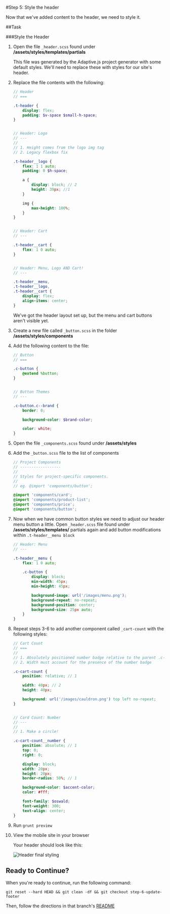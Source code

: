 #Step 5: Style the header

Now that we've added content to the header, we need to style it.

##Task

###Style the Header

1. Open the file `_header.scss` found under **/assets/styles/templates/partials**

    This file was generated by the Adaptive.js project generator with some default styles. We'll need to replace these with styles for our site's header.

2. Replace the file contents with the following:

    ```SCSS
    // Header
    // ===

    .t-header {
        display: flex;
        padding: $v-space $small-h-space;
    }


    // Header: Logo
    // ---
    //
    // 1. Height comes from the logo img tag
    // 2. Legacy flexbox fix

    .t-header__logo {
        flex: 1 1 auto;
        padding: 0 $h-space;

        a {
            display: block; // 2
            height: 39px; //1
        }

        img {
            max-height: 100%;
        }
    }


    // Header: Cart
    // ---

    .t-header__cart {
        flex: 1 0 auto;
    }


    // Header: Menu, Logo AND Cart!
    // ---

    .t-header__menu,
    .t-header__logo,
    .t-header__cart {
        display: flex;
        align-items: center;
    }
    ```

    We've got the header layout set up, but the menu and cart buttons aren't visible yet.

3. Create a new file called `_button.scss` in the folder **/assets/styles/components**

4. Add the following content to the file:

    ```SCSS
    // Button
    // ===

    .c-button {
        @extend %button;
    }


    // Button Themes
    // ---

    .c-button.c--brand {
        border: 0;

        background-color: $brand-color;

        color: white;
    }
    ```

5. Open the file `_components.scss` found under **/assets/styles**

6. Add the `_button.scss` file to the list of components

    ```SCSS
    // Project Components
    // ------------------
    //
    // Styles for project-specific components.
    //
    // eg. @import 'components/button';

    @import 'components/card';
    @import 'components/product-list';
    @import 'components/price';
    @import 'components/button';
    ```

7. Now when we have common button styles we need to adjust our header menu button a little. Open `_header.scss` file found under **/assets/styles/templates/** partials again and add button modifications within `.t-header__menu block`

    ```SCSS
    // Header: Menu
    // ---

    .t-header__menu {
        flex: 1 0 auto;

        .c-button {
            display: block;
            min-width: 45px;
            min-height: 45px;

            background-image: url('/images/menu.png');
            background-repeat: no-repeat;
            background-position: center;
            background-size: 25px auto;
        }
    }
    ```

8. Repeat steps 3-6 to add another component called `_cart-count` with the following styles:

    ```SCSS
    // Cart Count
    // ===
    //
    // 1. Absolutely positioned number badge relative to the parent .c-cart-count
    // 2. Width must account for the presence of the number badge

    .c-cart-count {
        position: relative; // 1

        width: 40px; // 2
        height: 40px;

        background: url('/images/cauldron.png') top left no-repeat;
    }


    // Card Count: Number
    // ---
    //
    // 1. Make a circle!

    .c-cart-count__number {
        position: absolute; // 1
        top: 0;
        right: 0;

        display: block;
        width: 20px;
        height: 20px;
        border-radius: 50%; // 1

        background-color: $accent-color;
        color: #fff;

        font-family: $oswald;
        font-weight: 300;
        text-align: center;
    }
    ```

9. Run `grunt preview`

10. View the mobile site in your browser

    Your header should look like this:

    ![Header final styling](https://s3.amazonaws.com/uploads.hipchat.com/15359/64553/Z8Dwb5hT0q9nYXO/Screen%20Shot%202015-01-19%20at%2010.28.56%20AM.png)


## Ready to Continue?

When you're ready to continue, run the following command:

```
git reset --hard HEAD && git clean -df && git checkout step-6-update-footer
```

Then, follow the directions in that branch's [README](https://github.com/mobify/workshop--adaptivejs-site/blob/step-6-update-footer/README.md)
